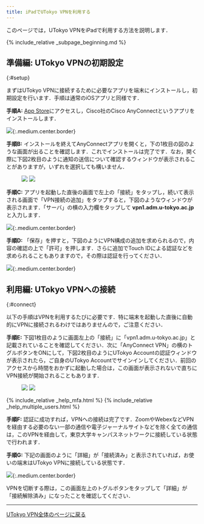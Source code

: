 ```yaml
---
title: iPadでUTokyo VPNを利用する 
---
```


このページでは，UTokyo VPNをiPadで利用する方法を説明します．

{% include_relative _subpage_beginning.md %}

## 準備編: UTokyo VPNの初期設定
{:#setup}

<!-- 最新版にアップデートしていることは前提とする -->

まずはUTokyo VPNに接続するために必要なアプリを端末にインストールし，初期設定を行います．手順は通常のiOSアプリと同様です．

**手順A:** [App Store](https://apps.apple.com/jp/app/cisco-anyconnect/id1135064690)にアクセスし，Cisco社のCisco AnyConnectというアプリをインストールします．

![](img/ipad01-app-store-anyconnect.png){:.medium.center.border}

**手順B:** インストールを終えてAnyConnectアプリを開くと，下の1枚目の図のような画面が出ることを確認します．これでインストールは完了です．なお，開く際に下図2枚目のように通知の送信について確認するウィンドウが表示されることがありますが，いずれを選択しても構いません．

<figure class="gallery">
  <img src="img/ipad02-install.png" class="border">
  <img src="img/ipad03-notification.png" class="border">
</figure>

**手順C:** アプリを起動した直後の画面で左上の「接続」をタップし，続いて表示される画面で「VPN接続の追加」をタップすると，下図のようなウィンドウが表示されます．「サーバ」の横の入力欄をタップして **vpn1.adm.u-tokyo.ac.jp** と入力します．

![](img/ipad04-add-vpn-connection.png){:.medium.center.border}

**手順D:** 「保存」を押すと，下図のようにVPN構成の追加を求められるので，内容の確認の上で「許可」を押します．さらに追加でTouch IDによる認証などを求められることもありますので，その際は認証を行ってください．

![](img/ipad05-requesting-vpn.png){:.medium.center.border}


## 利用編: UTokyo VPNへの接続
{:#connect}

以下の手順はVPNを利用するたびに必要です．特に端末を起動した直後に自動的にVPNに接続されるわけではありませんので，ご注意ください．

**手順E:** 下図1枚目のように画面左上の「接続」に「vpn1.adm.u-tokyo.ac.jp」と記載されていることを確認してください．次に「AnyConnect VPN」の横のトグルボタンをONにして，下図2枚目のようにUTokyo Accountの認証ウィンドウが表示されたら，ご自身のUTokyo Accountでサインインしてください．前回のアクセスから時間をおかずに起動した場合は，この画面が表示されないで直ちにVPN接続が開始されることもあります．

<figure class="gallery">
  <img src="img/mac04-install-2.png" class="border">
  <img src="img/mac05-install-3.png" class="border">
</figure>

{% include_relative _help_mfa.html %}
{% include_relative _help_multiple_users.html %}

**手順F:** 認証に成功すれば，VPNへの接続は完了です．ZoomやWebexなどVPNを経由する必要のない一部の通信や電子ジャーナルサイトなどを除く全ての通信は，このVPNを経由して，東京大学キャンパスネットワークに接続している状態で行われます．

**手順G:** 下記の画面のように「詳細」が「接続済み」と表示されていれば，お使いの端末はUTokyo VPNに接続している状態です．

![](img/ipad08-anyconnect-connecting.png){:.medium.center.border}

VPNを切断する際は，この画面左上のトグルボタンをタップして「詳細」が「接続解除済み」になったことを確認してください．

---

[UTokyo VPN全体のページに戻る](.)
